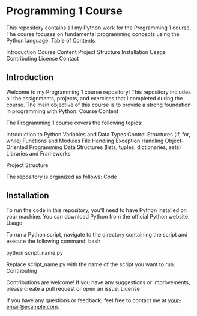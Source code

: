 # Programming 1 Course

This repository contains all my Python work for the Programming 1 course. The course focuses on fundamental programming concepts using the Python language.
Table of Contents

  Introduction
  Course Content
  Project Structure
  Installation
  Usage
  Contributing
  License
  Contact

## Introduction

Welcome to my Programming 1 course repository! This repository includes all the assignments, projects, and exercises that I completed during the course. The main objective of this course is to provide a strong foundation in programming with Python.
Course Content

The Programming 1 course covers the following topics:

  Introduction to Python
  Variables and Data Types
  Control Structures (if, for, while)
  Functions and Modules
  File Handling
  Exception Handling
  Object-Oriented Programming
  Data Structures (lists, tuples, dictionaries, sets)
  Libraries and Frameworks

Project Structure

The repository is organized as follows:
Code


## Installation

To run the code in this repository, you'll need to have Python installed on your machine. You can download Python from the official Python website.
Usage

To run a Python script, navigate to the directory containing the script and execute the following command:
bash

python script_name.py

Replace script_name.py with the name of the script you want to run.
Contributing

Contributions are welcome! If you have any suggestions or improvements, please create a pull request or open an issue.
License

If you have any questions or feedback, feel free to contact me at your-email@example.com.

